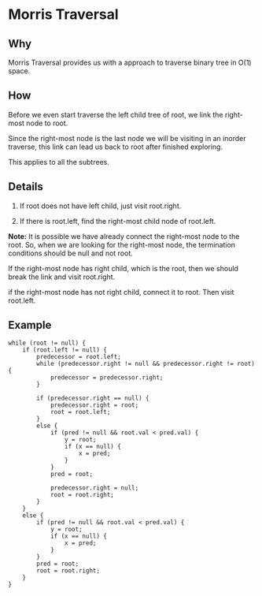 # Morris Traversal
## Why
Morris Traversal provides us with a approach to traverse binary tree in O(1) space.

## How
Before we even start traverse the left child tree of root, we link the right-most node to root. 

Since the right-most node is the last node we will be visiting in an inorder traverse, this link can lead us back to root after finished exploring.

This applies to all the subtrees.

## Details
1. If root does not have left child, just visit root.right.

2. If there is root.left, find the right-most child node of root.left.

**Note:** It is possible we have already connect the right-most node to the root. So, when we are looking for the right-most node, the termination conditions should be null and not root.

If the right-most node has right child, which is the root, then we should break the link and visit root.right.

if the right-most node has not right child, connect it to root. Then visit root.left.

## Example
```
while (root != null) {
    if (root.left != null) {
        predecessor = root.left;
        while (predecessor.right != null && predecessor.right != root) {
            predecessor = predecessor.right;
        }
        
        if (predecessor.right == null) {
            predecessor.right = root;
            root = root.left;
        }
        else {
            if (pred != null && root.val < pred.val) {
                y = root;
                if (x == null) {
                    x = pred;
                }
            }
            pred = root;

            predecessor.right = null;
            root = root.right;
        }
    }
    else {
        if (pred != null && root.val < pred.val) {
            y = root;
            if (x == null) {
                x = pred;
            }
        }
        pred = root;
        root = root.right;
    }
}
```